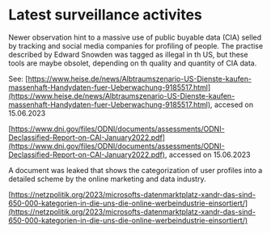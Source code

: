 # Latest surveillance activites

Newer observation hint to a massive use of public buyable data (CIA) selled by tracking and social media companies for profiling of people. The practise described by Edward Snowden was tagged as illegal in th US, but these tools are maybe obsolet, depending on th quality and quantity of CIA data.

See: [https://www.heise.de/news/Albtraumszenario-US-Dienste-kaufen-massenhaft-Handydaten-fuer-Ueberwachung-9185517.html](https://www.heise.de/news/Albtraumszenario-US-Dienste-kaufen-massenhaft-Handydaten-fuer-Ueberwachung-9185517.html), accesed on 15.06.2023

[https://www.dni.gov/files/ODNI/documents/assessments/ODNI-Declassified-Report-on-CAI-January2022.pdf](https://www.dni.gov/files/ODNI/documents/assessments/ODNI-Declassified-Report-on-CAI-January2022.pdf), accessed on 15.06.2023



A document was leaked that shows the categorization of user profiles into a detailed scheme by the online marketing and data industry. &#x20;

[https://netzpolitik.org/2023/microsofts-datenmarktplatz-xandr-das-sind-650-000-kategorien-in-die-uns-die-online-werbeindustrie-einsortiert/](https://netzpolitik.org/2023/microsofts-datenmarktplatz-xandr-das-sind-650-000-kategorien-in-die-uns-die-online-werbeindustrie-einsortiert/)

